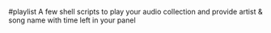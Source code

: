 #playlist
A few shell scripts to play your audio collection and provide artist &amp; song name with time left in your panel
